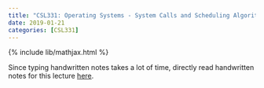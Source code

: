 ```yaml
---
title: "CSL331: Operating Systems - System Calls and Scheduling Algorithms"
date: 2019-01-21
categories: [CSL331]
---
```

{% include lib/mathjax.html %}

Since typing handwritten notes takes a lot of time, directly read handwritten notes for this lecture [here](https://drive.google.com/file/d/1JWm1sMyOiimgkNQPwuVYHehsdOT_hRzE/view?usp=sharing).